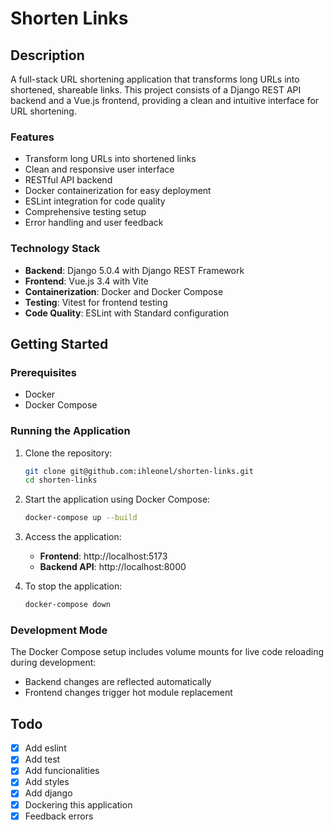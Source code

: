 # Shorten Links

## Description

A full-stack URL shortening application that transforms long URLs into shortened, shareable links. This project consists of a Django REST API backend and a Vue.js frontend, providing a clean and intuitive interface for URL shortening.

### Features
- Transform long URLs into shortened links
- Clean and responsive user interface
- RESTful API backend
- Docker containerization for easy deployment
- ESLint integration for code quality
- Comprehensive testing setup
- Error handling and user feedback

### Technology Stack
- **Backend**: Django 5.0.4 with Django REST Framework
- **Frontend**: Vue.js 3.4 with Vite
- **Containerization**: Docker and Docker Compose
- **Testing**: Vitest for frontend testing
- **Code Quality**: ESLint with Standard configuration

## Getting Started

### Prerequisites
- Docker
- Docker Compose

### Running the Application

1. Clone the repository:
   ```bash
   git clone git@github.com:ihleonel/shorten-links.git
   cd shorten-links
   ```

2. Start the application using Docker Compose:
   ```bash
   docker-compose up --build
   ```

3. Access the application:
   - **Frontend**: http://localhost:5173
   - **Backend API**: http://localhost:8000

4. To stop the application:
   ```bash
   docker-compose down
   ```

### Development Mode

The Docker Compose setup includes volume mounts for live code reloading during development:
- Backend changes are reflected automatically
- Frontend changes trigger hot module replacement

## Todo
- [x] Add eslint
- [x] Add test
- [x] Add funcionalities
- [x] Add styles
- [x] Add django
- [x] Dockering this application
- [x] Feedback errors
